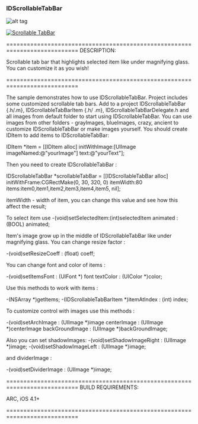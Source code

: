 ### IDScrollableTabBar ###

![alt tag](https://raw.github.com/valitovaza/scrollableTabbar/master/IDScrollableTabBar.png)

[![Scrollable TabBar](https://raw.github.com/valitovaza/scrollableTabbar/master/video.png)](http://www.youtube.com/watch?v=wBNHplkTSLQ)


===========================================================================
DESCRIPTION:

Scrollable tab bar that highlights selected item like under magnifying glass. You can customize it as you wish!


===========================================================================

The sample demonstrates how to use IDScrollableTabBar. Project includes some customized scrollable tab bars. Add to a project IDScrollableTabBar {.h/.m}, IDScrollableTabBarItem {.h/ .m},  IDScrollableTabBarDelegate.h and all images from default folder to start using IDScrollableTabBar.
You can use images from other folders - grayImages, blueImages, crazy, ancient to customize IDScrollableTabBar or make images yourself. You should create IDItem to add items to IDScrollableTabBar: 

IDItem *item = [[IDItem alloc] initWithImage:[UIImage imageNamed:@"yourImage"] text:@"yourText"];

Then you need to create IDScrollableTabBar : 

IDScrollableTabBar *scrollableTabBar = [[IDScrollableTabBar alloc] initWithFrame:CGRectMake(0, 30, 320, 0) itemWidth:80 items:item0,item1,item2,item3,item4,item5, nil];

itemWidth - width of item, you can change this value and see how this affect the result;

To select item use -(void)setSelectedItem:(int)selectedItem animated : (BOOL) animated;

Item's image grow up in the middle of IDScrollableTabBar like under magnifying glass. You can change resize factor : 

-(void)setResizeCoeff : (float) coeff;

You can change font and color of items : 

-(void)setItemsFont : (UIFont *) font textColor : (UIColor *)color;

Use this methods to work with items : 

-(NSArray *)getItems;
-(IDScrollableTabBarItem *)itemAtIndex : (int) index;

To customize control with images use this methods : 

-(void)setArchImage : (UIImage *)image centerImage : (UIImage *)centerImage backGroundImage : (UIImage *)backGroundImage;

Also you can set shadowImages:
-(void)setShadowImageRight : (UIImage *)image;
-(void)setShadowImageLeft : (UIImage *)image;

and dividerImage : 

-(void)setDividerImage : (UIImage *)image;

===========================================================================
BUILD REQUIREMENTS:

ARC, iOS 4.1+

===========================================================================
